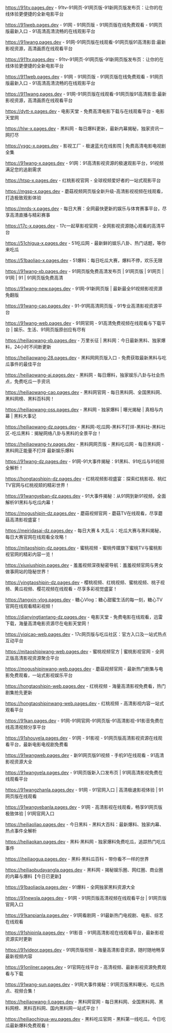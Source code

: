
https://91itv.pages.dev - 91tv-91网页-91网页版-91新网页版发布页：让你的在线体验更便捷的全新电影平台

https://91iweb.pages.dev - 91网 - 91网页版 - 91网页版在线免费观看 - 91网页版最新入口 - 91高清高清流畅的在线观影平台

https://91iwang.pages.dev - 91网-91网页版在线观看-91网页版91高清影音:最新影视资源，高清画质在线观看平台

https://911tv.pages.dev - 91tv-91网页-91网页版-91新网页版发布页：让你的在线体验更便捷的全新电影平台

https://911web.pages.dev - 91网 - 91网页版 - 91网页版在线免费观看 - 91网页版最新入口 - 91高清高清流畅的在线观影平台

https://911wang.pages.dev - 91网-91网页版在线观看-91网页版91高清影音:最新影视资源，高清画质在线观看平台

https://dytt-x.pages.dev - 电影天堂 - 免费高清电影下载与在线观看平台 - 电影天堂网

https://hlw-x.pages.dev - 黑料网 - 每日爆料更新，最新内幕揭秘，独家资讯一网打尽

https://ysgc-x.pages.dev - 影视工厂 - 极速蓝光在线影院 | 免费高清电影电视剧全集

https://91wang-x.pages.dev - 91网：91高清影视资源的极速观影平台，91视频满足您的追剧需求

https://htsp-x.pages.dev - 红桃影视官网 - 全球视频爱好者的一站式观影平台

https://mgsp-x.pages.dev - 蘑菇视频网页版全新升级-高清影视视频在线观看，打造极致观影体验

https://mrds-x.pages.dev - 每日大赛：全网最快更新的娱乐与体育赛事平台，尽享高清直播与精彩赛事

https://17c-x.pages.dev - 17c一起草影视官网 - 全网影视资源随心观看的高清平台

https://51chigua-x.pages.dev - 51吃瓜网 - 最新鲜的娱乐八卦、热门话题，等你来吃瓜

https://51baoliao-x.pages.dev - 51爆料：每日吃瓜大赛，爆料不停，欢乐无限

https://91wang-xb.pages.dev - 91网页版免费高清发布页 | 91网页版 | 91网页 | 91网 | 91 | 91网页版免费高清

https://91wang-new.pages.dev - 91网-91新网页版 | 最新最全91视频影视资源免翻版

https://91wang-cao.pages.dev - 91-91网高清网页版 - 91专业高清影视资源平台

https://91wang-web.pages.dev - 91网官网 - 91高清免费视频在线观看与下载平台 | 娱乐、生活、91网页版原创应有尽有

https://heiliaowang-xb.pages.dev - 万里长征 | 黑料网：今日最新黑料、独家爆料，24小时不间断更新

https://heiliaowang-28.pages.dev - 黑料网网页版入口 - 免费获取最新黑料与吃瓜事件的最佳平台

https://heiliaowang-ai.pages.dev - 黑料网 - 每日爆料，独家娱乐八卦与社会热点，免费吃瓜一手资讯

https://heiliaowang-cao.pages.dev - 黑料网官网 - 每日黑料网、全国黑料网、黑料网榜、黑料百科网！

https://heiliaowang-oss.pages.dev - 黑料网 - 独家爆料 | 曝光揭秘 | 真相与内幕 | 黑料大事记

https://heiliaowang-dz.pages.dev - 黑料网-吃瓜网-黑料不打烊-黑料社-黑料社区-吃瓜黑料：揭秘网络八卦与黑料的全景平台！

https://heiliaowang-tv.pages.dev - 黑料网网页版 - 黑料吃瓜网 - 每日黑料网 - 黑料网正能量不打烊 最新娱乐爆料

https://91wang-dz.pages.dev - 91网-91大事件揭秘：91黑料、91吃瓜与91视频全解析！

https://hongtaoshipin-dz.pages.dev - 红桃视频影视盛宴：探索红桃影视、桃红TV官网与红桃视颏的精彩世界！

https://91wangyeban-dz.pages.dev - 91大事件揭秘：从91网到新91视频，全面解析91黑料与吃瓜内幕！

https://mogushipin-dz.pages.dev - 蘑菇视频官网 - 蘑菇TV在线观看，尽享蘑菇高清影视盛宴！

https://meiridasai-dz.pages.dev - 每日大赛 & 大乱斗：吃瓜大赛与黑料揭秘，每日大赛官网在线观看全攻略！

https://mitaoshipin-dz.pages.dev - 蜜桃视频 - 蜜桃传媒旗下蜜桃TV与蜜桃影视官网的精彩内容一览！

https://xiuxiushipin.pages.dev - 羞羞视频深夜秘密导航：羞羞视频官网与男女做事网站的隐秘世界！

https://yingtaoshipin-dz.pages.dev - 樱桃视频、红桃视频、蜜桃视频、桃子视频、黄瓜视频、樱花视频在线观看 - 尽享多彩视觉盛宴！

https://tangxin-vlog.pages.dev - 糖心Vlog：糖心甜蜜生活的每一刻，糖心TV官网在线观看精彩视频！

https://dianyingtiantang-dz.pages.dev - 电影天堂 - 免费电影在线观看，迅雷下载，海量高清电影资源尽在电影天堂网！

https://yiqicao-web.pages.dev - 17c网页版与吃瓜社区：官方入口及一站式热点互动平台

https://mitaoshipiwang-web.pages.dev - 蜜桃视频官方 | 蜜桃影视官网 - 全网正版高清影视资源聚合平台

https://mogushipinwang-web.pages.dev - 蘑菇视频官网 - 最新热门剧集与电影免费观看，一站式影视娱乐平台

https://hongtaoshipin-web.pages.dev - 红桃视频 - 海量高清影视免费看，热门剧集抢先更新

https://hongtaoshipinwang-web.pages.dev - 红桃视频 - 高清影视内容一站式观看平台

https://91kan.pages.dev - 91网-91网官网-91网页版-91高清影视-91影音免费在线高清视频分享平台

https://91shouyela.pages.dev - 91网 - 91影视 - 91网页版高清影视资源在线观看平台，最新电影电视剧免费看

https://91wangweb.pages.dev - 新91网页版91视频 - 手机91在线观看 - 91高清影视资源大全

https://91wangyela.pages.dev - 91网页版新入口发布页 | 91网高清影视免费在线观看平台

https://91wangzhanla.pages.dev - 91网 - 91官网入口 | 高清极速影视体验 | 91网页版在线观看

https://91wangyebanla.pages.dev - 91网 - 高清影视在线观看，畅享91网页版极致体验 | 91网官网入口

https://heiliaoliao.pages.dev - 今日黑料 - 黑料大百科：最新爆料、独家内幕、热点事件全解析

https://heiliaokan.pages.dev - 黑料·黑料网 - 独家爆料免费吃瓜，追踪热门吃瓜事件

https://iheiliaogua.pages.dev - 黑料·黑料瓜百科 - 带你看不一样的世界

https://heiliaobudayangla.pages.dev - 黑料网 - 揭秘娱乐圈、网红圈、商业圈的内幕与爆料【今日已更新】

https://91baoliaola.pages.dev - 91爆料 - 全网独家黑料资源大全

https://91newsla.pages.dev - 91网 - 91网页版高清视频在线观看平台 | 91网页版官网入口

https://91kanpianla.pages.dev - 91网看剧网 - 91最新热门电视剧、电影、综艺在线观看

https://91shipinla.pages.dev - 91影音 - 91网高清影视在线观看平台，最新影视资源实时更新

https://91videor.pages.dev - 91网页版视频 - 海量高清影音资源，随时随地畅享最新视频内容

https://91onliner.pages.dev - 91官网在线平台 - 高清视频、最新影视资源免费观看与下载

https://91wang-sun.pages.dev - 91网大事件揭秘：91网页版黑料曝光、吃瓜热点、视频合集！

https://heiliaowang-li.pages.dev - 黑料网官网 - 每日黑料网、全国黑料网、黑料网榜、黑料百科网、国内黑料网一站式平台！

https://heiliaochigua-wu.pages.dev - 黑料吃瓜官网 - 黑料第一线吃瓜，今日吃瓜最新爆料免费观看！

